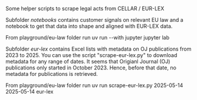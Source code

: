 Some helper scripts to scrape legal acts from CELLAR / EUR-LEX

Subfolder *notebooks* contains customer signals on relevant EU law and a notebook to get that
data into shape and aligned with EUR-LEX data.

From playground/eu-law folder run
uv run --with jupyter jupyter lab

Subfolder *eur-lex* contains Excel lists with metadata on OJ publications from 2023 to 2025.
You can use the script "scrape-eur-lex.py" to download metadata for any range of dates.
It seems that Origianl Journal (OJ) publications only started in October 2023. Hence, before
that date, no metadata for publications is retrieved.

From playground/eu-law folder run
uv run scrape-eur-lex.py 2025-05-14 2025-05-14 eur-lex